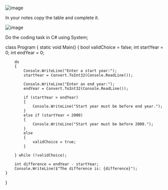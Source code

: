 ![image](https://github.com/MrAStone/StartEndCodeFixingTask/assets/60425249/d34dad5e-a403-4d6e-863f-2d3ebcd4b873)

In your notes copy the table and complete it.

![image](https://github.com/MrAStone/StartEndCodeFixingTask/assets/60425249/2c96d63f-1681-4b62-b50b-48fb68eba186)

Do the coding task in C#
using System;
 
class Program
{
    static void Main()
    {
        bool validChoice = false;
        int startYear = 0;
        int endYear = 0;
 
        do
        {
            Console.WriteLine("Enter a start year:");
            startYear = Convert.ToInt32(Console.ReadLine());
 
            Console.WriteLine("Enter an end year:");
            endYear = Convert.ToInt32(Console.ReadLine());
 
            if (startYear > endYear)
            {
                Console.WriteLine("Start year must be before end year.");
            }
            else if (startYear < 2000)
            {
                Console.WriteLine("Start year must be before 2000.");
            }
            else
            {
                validChoice = true;
            }
 
        } while (!validChoice);
 
        int difference = endYear - startYear;
        Console.WriteLine($"The difference is: {difference}");
    }
}
 
